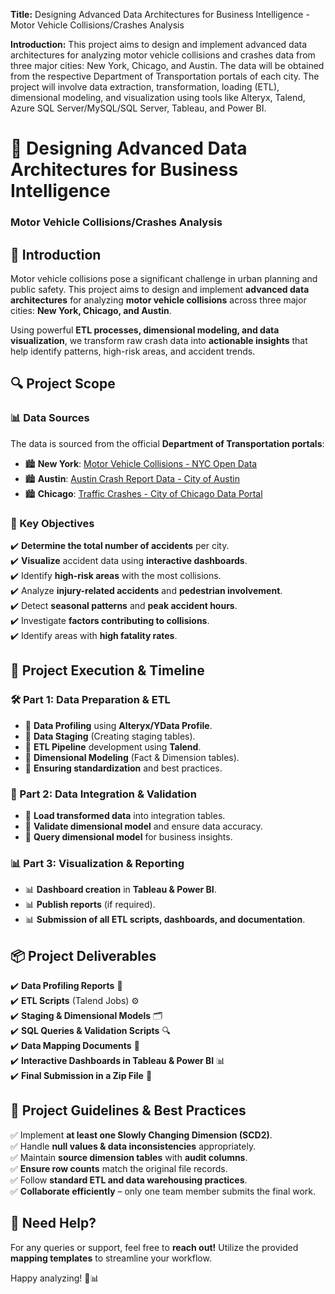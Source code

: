**Title:** Designing Advanced Data Architectures for Business Intelligence - Motor Vehicle Collisions/Crashes Analysis

**Introduction:** 
This project aims to design and implement advanced data architectures for analyzing motor vehicle collisions and crashes data from three major cities: New York, Chicago, and Austin. The data will be obtained from the respective Department of Transportation portals of each city. The project will involve data extraction, transformation, loading (ETL), dimensional modeling, and visualization using tools like Alteryx, Talend, Azure SQL Server/MySQL/SQL Server, Tableau, and Power BI.


# 🚗 **Designing Advanced Data Architectures for Business Intelligence**  
### **Motor Vehicle Collisions/Crashes Analysis**  

## 📌 **Introduction**  
Motor vehicle collisions pose a significant challenge in urban planning and public safety. This project aims to design and implement **advanced data architectures** for analyzing **motor vehicle collisions** across three major cities: **New York, Chicago, and Austin**.  

Using powerful **ETL processes, dimensional modeling, and data visualization**, we transform raw crash data into **actionable insights** that help identify patterns, high-risk areas, and accident trends.  

## 🔍 **Project Scope**  

### **📊 Data Sources**  
The data is sourced from the official **Department of Transportation portals**:  
- 🏙️ **New York**: [Motor Vehicle Collisions - NYC Open Data](https://data.cityofnewyork.us)  
- 🏙️ **Austin**: [Austin Crash Report Data - City of Austin](https://data.austintexas.gov)  
- 🏙️ **Chicago**: [Traffic Crashes - City of Chicago Data Portal](https://data.cityofchicago.org)  

### **🎯 Key Objectives**  
✔️ **Determine the total number of accidents** per city.  
✔️ **Visualize** accident data using **interactive dashboards**.  
✔️ Identify **high-risk areas** with the most collisions.  
✔️ Analyze **injury-related accidents** and **pedestrian involvement**.  
✔️ Detect **seasonal patterns** and **peak accident hours**.  
✔️ Investigate **factors contributing to collisions**.  
✔️ Identify areas with **high fatality rates**.  


## 🚀 **Project Execution & Timeline**  

### **🛠️ Part 1: Data Preparation & ETL**  
- 📌 **Data Profiling** using **Alteryx/YData Profile**.  
- 📌 **Data Staging** (Creating staging tables).  
- 📌 **ETL Pipeline** development using **Talend**.  
- 📌 **Dimensional Modeling** (Fact & Dimension tables).  
- 📌 **Ensuring standardization** and best practices.  

### **📂 Part 2: Data Integration & Validation**  
- 🔎 **Load transformed data** into integration tables.  
- 🔎 **Validate dimensional model** and ensure data accuracy.  
- 🔎 **Query dimensional model** for business insights.  

### **📊 Part 3: Visualization & Reporting**  
- 📊 **Dashboard creation** in **Tableau & Power BI**.  
- 📊 **Publish reports** (if required).  
- 📊 **Submission of all ETL scripts, dashboards, and documentation**.  


## 📦 **Project Deliverables**  
✔️ **Data Profiling Reports** 📜  
✔️ **ETL Scripts** (Talend Jobs) ⚙️  
✔️ **Staging & Dimensional Models** 🗂️  
✔️ **SQL Queries & Validation Scripts** 🔍  
✔️ **Data Mapping Documents** 📝  
✔️ **Interactive Dashboards in Tableau & Power BI** 📊  
✔️ **Final Submission in a Zip File** 📁  


## 📌 **Project Guidelines & Best Practices**  
✅ Implement **at least one Slowly Changing Dimension (SCD2)**.  
✅ Handle **null values & data inconsistencies** appropriately.  
✅ Maintain **source dimension tables** with **audit columns**.  
✅ **Ensure row counts** match the original file records.  
✅ Follow **standard ETL and data warehousing practices**.  
✅ **Collaborate efficiently** – only one team member submits the final work.  


## 📢 **Need Help?**  
For any queries or support, feel free to **reach out!** Utilize the provided **mapping templates** to streamline your workflow.  

Happy analyzing! 🚀📊  
